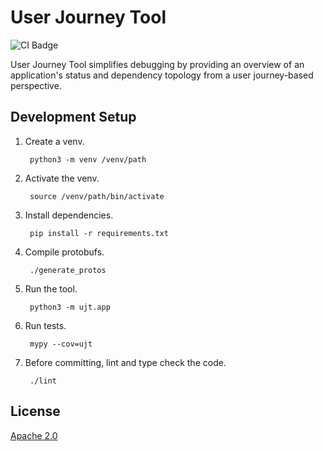 # User Journey Tool
![CI Badge](https://github.com/googleinterns/userjourneytool/workflows/Python%20package/badge.svg)

User Journey Tool simplifies debugging by providing an overview of an application's status and dependency topology from a user journey-based perspective.

## Development Setup

1. Create a venv.

        python3 -m venv /venv/path

2. Activate the venv.

        source /venv/path/bin/activate

3. Install dependencies.

        pip install -r requirements.txt

4. Compile protobufs.

        ./generate_protos

5. Run the tool.

        python3 -m ujt.app


6. Run tests.

        mypy --cov=ujt

7. Before committing, lint and type check the code.

        ./lint

## License
[Apache 2.0](https://choosealicense.com/licenses/apache-2.0/)
